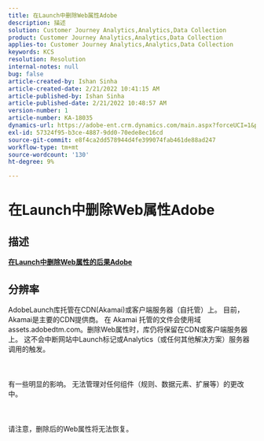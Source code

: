 ```yaml
---
title: 在Launch中删除Web属性Adobe
description: 描述
solution: Customer Journey Analytics,Analytics,Data Collection
product: Customer Journey Analytics,Analytics,Data Collection
applies-to: Customer Journey Analytics,Analytics,Data Collection
keywords: KCS
resolution: Resolution
internal-notes: null
bug: false
article-created-by: Ishan Sinha
article-created-date: 2/21/2022 10:41:15 AM
article-published-by: Ishan Sinha
article-published-date: 2/21/2022 10:48:57 AM
version-number: 1
article-number: KA-18035
dynamics-url: https://adobe-ent.crm.dynamics.com/main.aspx?forceUCI=1&pagetype=entityrecord&etn=knowledgearticle&id=8668adc9-0293-ec11-b400-000d3a58fa8c
exl-id: 57324f95-b3ce-4887-9dd0-70ede8ec16cd
source-git-commit: e8f4ca2dd578944d4fe399074fab461de88ad247
workflow-type: tm+mt
source-wordcount: '130'
ht-degree: 9%

---
```


# 在Launch中删除Web属性Adobe

## 描述

<u><b>在Launch中删除Web属性的后果Adobe</b></u>

## 分辨率

AdobeLaunch库托管在CDN(Akamai)或客户端服务器（自托管）上。 目前，Akamai是主要的CDN提供商。 在 Akamai 托管的文件会使用域 assets.adobedtm.com。删除Web属性时，库仍将保留在CDN或客户端服务器上。 这不会中断网站中Launch标记或Analytics（或任何其他解决方案）服务器调用的触发。<br><br> <br><br>有一些明显的影响。 无法管理对任何组件（规则、数据元素、扩展等）的更改 中。<br><br> <br><br>请注意，删除后的Web属性将无法恢复。
